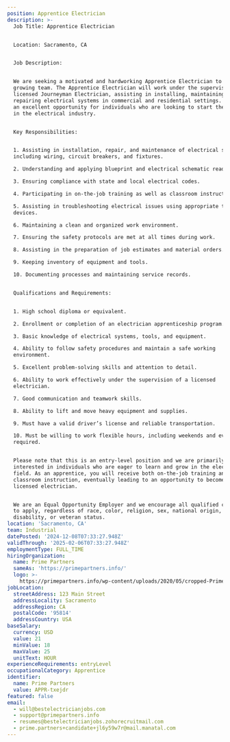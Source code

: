 ```yaml
---
position: Apprentice Electrician
description: >-
  Job Title: Apprentice Electrician


  Location: Sacramento, CA


  Job Description:


  We are seeking a motivated and hardworking Apprentice Electrician to join our
  growing team. The Apprentice Electrician will work under the supervision of a
  licensed Journeyman Electrician, assisting in installing, maintaining, and
  repairing electrical systems in commercial and residential settings. This is
  an excellent opportunity for individuals who are looking to start their career
  in the electrical industry.


  Key Responsibilities:


  1. Assisting in installation, repair, and maintenance of electrical systems
  including wiring, circuit breakers, and fixtures.

  2. Understanding and applying blueprint and electrical schematic reading.

  3. Ensuring compliance with state and local electrical codes.

  4. Participating in on-the-job training as well as classroom instruction.

  5. Assisting in troubleshooting electrical issues using appropriate testing
  devices.

  6. Maintaining a clean and organized work environment.

  7. Ensuring the safety protocols are met at all times during work.

  8. Assisting in the preparation of job estimates and material orders.

  9. Keeping inventory of equipment and tools.

  10. Documenting processes and maintaining service records.


  Qualifications and Requirements:


  1. High school diploma or equivalent.

  2. Enrollment or completion of an electrician apprenticeship program.

  3. Basic knowledge of electrical systems, tools, and equipment.

  4. Ability to follow safety procedures and maintain a safe working
  environment.

  5. Excellent problem-solving skills and attention to detail.

  6. Ability to work effectively under the supervision of a licensed
  electrician.

  7. Good communication and teamwork skills.

  8. Ability to lift and move heavy equipment and supplies.

  9. Must have a valid driver’s license and reliable transportation.

  10. Must be willing to work flexible hours, including weekends and evenings if
  required.


  Please note that this is an entry-level position and we are primarily
  interested in individuals who are eager to learn and grow in the electrical
  field. As an apprentice, you will receive both on-the-job training and
  classroom instruction, eventually leading to an opportunity to become a
  licensed electrician.


  We are an Equal Opportunity Employer and we encourage all qualified candidates
  to apply, regardless of race, color, religion, sex, national origin, age,
  disability, or veteran status.
location: 'Sacramento, CA'
team: Industrial
datePosted: '2024-12-08T07:33:27.948Z'
validThrough: '2025-02-06T07:33:27.948Z'
employmentType: FULL_TIME
hiringOrganization:
  name: Prime Partners
  sameAs: 'https://primepartners.info/'
  logo: >-
    https://primepartners.info/wp-content/uploads/2020/05/cropped-Prime-Partners-Logo-NO-BG-1-1.png
jobLocation:
  streetAddress: 123 Main Street
  addressLocality: Sacramento
  addressRegion: CA
  postalCode: '95814'
  addressCountry: USA
baseSalary:
  currency: USD
  value: 21
  minValue: 18
  maxValue: 25
  unitText: HOUR
experienceRequirements: entryLevel
occupationalCategory: Apprentice
identifier:
  name: Prime Partners
  value: APPR-txejdr
featured: false
email:
  - will@bestelectricianjobs.com
  - support@primepartners.info
  - resumes@bestelectricianjobs.zohorecruitmail.com
  - prime.partners+candidate+jl6y59w7r@mail.manatal.com
---
```


